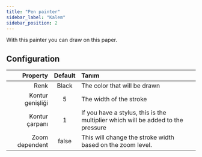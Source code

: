 ```yaml
---
title: "Pen painter"
sidebar_label: "Kalem"
sidebar_position: 2
---
```



With this painter you can draw on this paper.

## Configuration

|         Property | Default | Tanım                                                                            |
| ----------------:|:-------:|:-------------------------------------------------------------------------------- |
|             Renk |  Black  | The color that will be drawn                                                     |
| Kontur genişliği |    5    | The width of the stroke                                                          |
|   Kontur çarpanı |    1    | If you have a stylus, this is the multiplier which will be added to the pressure |
|   Zoom dependent |  false  | This will change the stroke width based on the zoom level.                       |
